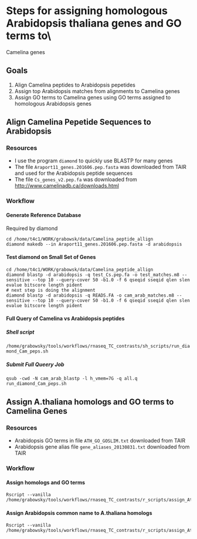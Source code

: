 # Steps for assigning homologous Arabidopsis thaliana genes and GO terms to\
Camelina genes
## Goals
1) Align Camelina peptides to Arabidopsis pepetides
2) Assign top Arabidopsis matches from alignments to Camelina genes
3) Assign GO terms to Camelina genes using GO terms assigned to homologous
Arabidopsis genes
## Align Camelina Pepetide Sequences to Arabidopsis
### Resources
* I use the program `diamond` to quickly use BLASTP for many genes
* The file `Araport11_genes.201606.pep.fasta` was downloaded from TAIR and used
for the Arabidopsis peptide sequences
* The file `Cs_genes_v2.pep.fa` was downloaded from http://www.camelinadb.ca/downloads.html
### Workflow
#### Generate Reference Database
Required by diamond
```
cd /home/t4c1/WORK/grabowsk/data/Camelina_peptide_allign
diamond makedb --in Araport11_genes.201606.pep.fasta -d arabidopsis
```
#### Test diamond on Small Set of Genes
```
cd /home/t4c1/WORK/grabowsk/data/Camelina_peptide_allign
diamond blastp -d arabidopsis -q test_Cs.pep.fa -o test_matches.m8 --sensitive --top 10 --query-cover 50 -b1.0 -f 6 qseqid sseqid qlen slen evalue bitscore length pident
# next step is doing the alignment
diamond blastp -d arabidopsis -q READS.FA -o cam_arab_matches.m8 --sensitive --top 10 --query-cover 50 -b1.0 -f 6 qseqid sseqid qlen slen evalue bitscore length pident
```
#### Full Query of Camelina vs Arabidopsis peptides
##### Shell script
`/home/grabowsky/tools/workflows/rnaseq_TC_contrasts/sh_scripts/run_diamond_Cam_peps.sh`
##### Submit Full Queery Job
```
qsub -cwd -N cam_arab_blastp -l h_vmem=7G -q all.q run_diamond_Cam_peps.sh
```
## Assign A.thaliana homologs and GO terms to Camelina Genes
### Resources
* Arabidopsis GO terms in file `ATH_GO_GOSLIM.txt` downloaded from TAIR
* Arabidopsis gene alias file `gene_aliases_20130831.txt` downloaded from TAIR
### Workflow
#### Assign homologs and GO terms
```
Rscript --vanilla /home/grabowsky/tools/workflows/rnaseq_TC_contrasts/r_scripts/assign_At_homologs_and_GO.r
```
#### Assign Arabidopsis common name to A.thaliana homologs
```
Rscript --vanilla /home/grabowsky/tools/workflows/rnaseq_TC_contrasts/r_scripts/assign_At_common_name.r
```

